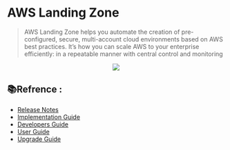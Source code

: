 # AWS Landing Zone

> AWS Landing Zone helps you automate the creation of pre-configured, secure, multi-account cloud environments based on AWS best practices. It’s how you can scale AWS to your enterprise efficiently: in a repeatable manner with central control and monitoring

<p align="center"><img src="https://i.imgur.com/6LpCoGM.png" /></p>

## 📚Refrence :
 - [Release Notes](https://solutions-reference.s3.amazonaws.com/aws-landing-zone/v2.3.1/release_notes.html)
 - [Implementation Guide](http://www.awslandingzone.com/guides/aws-landing-zone-implementation-guide.pdf)
 - [Developers Guide](http://www.awslandingzone.com/guides/aws-landing-zone-developer-guide.pdf)
 - [User Guide](http://www.awslandingzone.com/guides/aws-landing-zone-user-guide.pdf)
 - [Upgrade Guide](http://www.awslandingzone.com/guides/aws-landing-zone-upgrade-guide.pdf)
